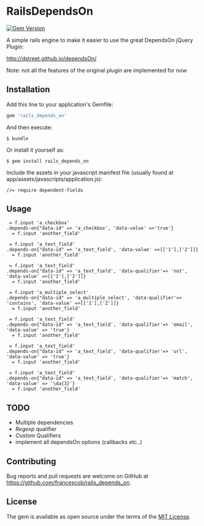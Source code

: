 # RailsDependsOn

[![Gem Version](https://badge.fury.io/rb/rails_depends_on.svg)](http://badge.fury.io/rb/rails_depends_on)

A simple rails engine to make it easier to use the great DependsOn jQuery Plugin:

http://dstreet.github.io/dependsOn/

Note: not all the features of the original plugin are implemented for now


## Installation

Add this line to your application's Gemfile:

```ruby
gem 'rails_depends_on'
```

And then execute:

    $ bundle

Or install it yourself as:

    $ gem install rails_depends_on

Include the assets in your javascript manifest file (usually found at app/assets/javascripts/application.js):
   
    //= require dependent-fields
    

## Usage

  ```haml
   = f.input 'a_checkbox'
  .depends-on{"data-id" => 'a_checkbox', 'data-value' =>'true'}
    = f.input 'another_field'
  ```

  ```haml
   = f.input 'a_text_field'
  .depends-on{"data-id" => 'a_text_field', 'data-value' =>[['1'],['2']]}
    = f.input 'another_field'
  ```

  ```haml
   = f.input 'a_text_field'
  .depends-on{"data-id" => 'a_text_field', 'data-qualifier'=> 'not', 'data-value' =>[['1'],['2']]}
    = f.input 'another_field'
  ```

  ```haml
   = f.input 'a_multiple_select'
  .depends-on{"data-id" => 'a_multiple_select', 'data-qualifier'=> 'contains', 'data-value' =>[['1'],['2']]}
    = f.input 'another_field'
  ```

  ```haml
   = f.input 'a_text_field'
  .depends-on{"data-id" => 'a_text_field', 'data-qualifier'=> 'email', 'data-value' => 'true'}
    = f.input 'another_field'
  ```

  ```haml
   = f.input 'a_text_field'
  .depends-on{"data-id" => 'a_text_field', 'data-qualifier'=> 'url', 'data-value' => 'true'}
    = f.input 'another_field'
  ```

  ```haml
   = f.input 'a_text_field'
  .depends-on{"data-id" => 'a_text_field', 'data-qualifier'=> 'match', 'data-value' => '\da{3}'}
    = f.input 'another_field'
  ```

## TODO

  * Multiple dependencies
  * *Regexp* qualifier
  * *Custom* Qualifiers
  * implement all dependsOn options (callbacks etc..)

## Contributing

Bug reports and pull requests are welcome on GitHub at https://github.com/francescob/rails_depends_on.


## License

The gem is available as open source under the terms of the [MIT License](http://opensource.org/licenses/MIT).
